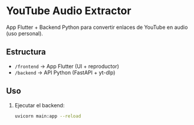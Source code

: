 # YouTube Audio Extractor 
App Flutter + Backend Python para convertir enlaces de YouTube en audio (uso personal).

## Estructura
- `/frontend` → App Flutter (UI + reproductor)
- `/backend` → API Python (FastAPI + yt-dlp)

## Uso
1. Ejecutar el backend:
   ```bash
   uvicorn main:app --reload
